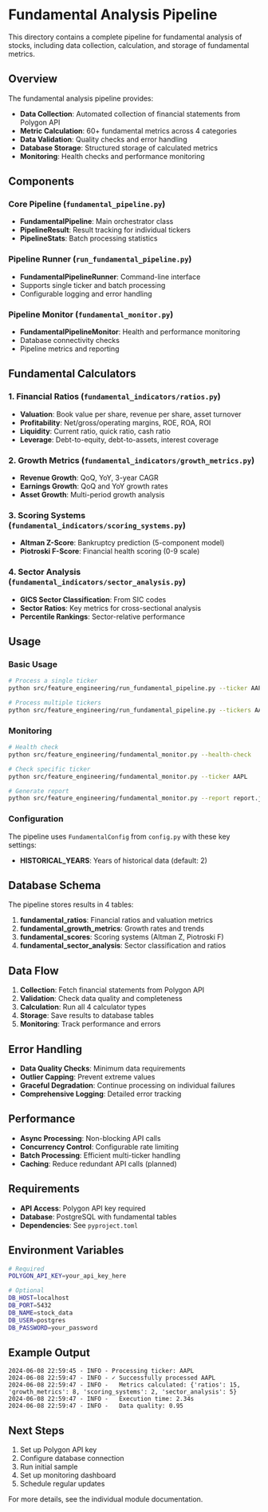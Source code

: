 # Fundamental Analysis Pipeline

This directory contains a complete pipeline for fundamental analysis of stocks, including data collection, calculation, and storage of fundamental metrics.

## Overview

The fundamental analysis pipeline provides:

- **Data Collection**: Automated collection of financial statements from Polygon API
- **Metric Calculation**: 60+ fundamental metrics across 4 categories
- **Data Validation**: Quality checks and error handling
- **Database Storage**: Structured storage of calculated metrics
- **Monitoring**: Health checks and performance monitoring

## Components

### Core Pipeline (`fundamental_pipeline.py`)
- **FundamentalPipeline**: Main orchestrator class
- **PipelineResult**: Result tracking for individual tickers
- **PipelineStats**: Batch processing statistics

### Pipeline Runner (`run_fundamental_pipeline.py`)
- **FundamentalPipelineRunner**: Command-line interface
- Supports single ticker and batch processing
- Configurable logging and error handling

### Pipeline Monitor (`fundamental_monitor.py`)
- **FundamentalPipelineMonitor**: Health and performance monitoring
- Database connectivity checks
- Pipeline metrics and reporting

## Fundamental Calculators

### 1. Financial Ratios (`fundamental_indicators/ratios.py`)
- **Valuation**: Book value per share, revenue per share, asset turnover
- **Profitability**: Net/gross/operating margins, ROE, ROA, ROI
- **Liquidity**: Current ratio, quick ratio, cash ratio
- **Leverage**: Debt-to-equity, debt-to-assets, interest coverage

### 2. Growth Metrics (`fundamental_indicators/growth_metrics.py`)
- **Revenue Growth**: QoQ, YoY, 3-year CAGR
- **Earnings Growth**: QoQ and YoY growth rates
- **Asset Growth**: Multi-period growth analysis

### 3. Scoring Systems (`fundamental_indicators/scoring_systems.py`)
- **Altman Z-Score**: Bankruptcy prediction (5-component model)
- **Piotroski F-Score**: Financial health scoring (0-9 scale)

### 4. Sector Analysis (`fundamental_indicators/sector_analysis.py`)
- **GICS Sector Classification**: From SIC codes
- **Sector Ratios**: Key metrics for cross-sectional analysis
- **Percentile Rankings**: Sector-relative performance

## Usage

### Basic Usage

```bash
# Process a single ticker
python src/feature_engineering/run_fundamental_pipeline.py --ticker AAPL

# Process multiple tickers
python src/feature_engineering/run_fundamental_pipeline.py --tickers AAPL GOOGL MSFT


```

### Monitoring

```bash
# Health check
python src/feature_engineering/fundamental_monitor.py --health-check

# Check specific ticker
python src/feature_engineering/fundamental_monitor.py --ticker AAPL

# Generate report
python src/feature_engineering/fundamental_monitor.py --report report.json
```

### Configuration

The pipeline uses `FundamentalConfig` from `config.py` with these key settings:

- **HISTORICAL_YEARS**: Years of historical data (default: 2)

## Database Schema

The pipeline stores results in 4 tables:

1. **fundamental_ratios**: Financial ratios and valuation metrics
2. **fundamental_growth_metrics**: Growth rates and trends
3. **fundamental_scores**: Scoring systems (Altman Z, Piotroski F)
4. **fundamental_sector_analysis**: Sector classification and ratios

## Data Flow

1. **Collection**: Fetch financial statements from Polygon API
2. **Validation**: Check data quality and completeness
3. **Calculation**: Run all 4 calculator types
4. **Storage**: Save results to database tables
5. **Monitoring**: Track performance and errors

## Error Handling

- **Data Quality Checks**: Minimum data requirements
- **Outlier Capping**: Prevent extreme values
- **Graceful Degradation**: Continue processing on individual failures
- **Comprehensive Logging**: Detailed error tracking

## Performance

- **Async Processing**: Non-blocking API calls
- **Concurrency Control**: Configurable rate limiting
- **Batch Processing**: Efficient multi-ticker handling
- **Caching**: Reduce redundant API calls (planned)

## Requirements

- **API Access**: Polygon API key required
- **Database**: PostgreSQL with fundamental tables
- **Dependencies**: See `pyproject.toml`

## Environment Variables

```bash
# Required
POLYGON_API_KEY=your_api_key_here

# Optional
DB_HOST=localhost
DB_PORT=5432
DB_NAME=stock_data
DB_USER=postgres
DB_PASSWORD=your_password
```

## Example Output

```
2024-06-08 22:59:45 - INFO - Processing ticker: AAPL
2024-06-08 22:59:47 - INFO - ✓ Successfully processed AAPL
2024-06-08 22:59:47 - INFO -   Metrics calculated: {'ratios': 15, 'growth_metrics': 8, 'scoring_systems': 2, 'sector_analysis': 5}
2024-06-08 22:59:47 - INFO -   Execution time: 2.34s
2024-06-08 22:59:47 - INFO -   Data quality: 0.95
```

## Next Steps

1. Set up Polygon API key
2. Configure database connection
3. Run initial sample
4. Set up monitoring dashboard
5. Schedule regular updates

For more details, see the individual module documentation. 